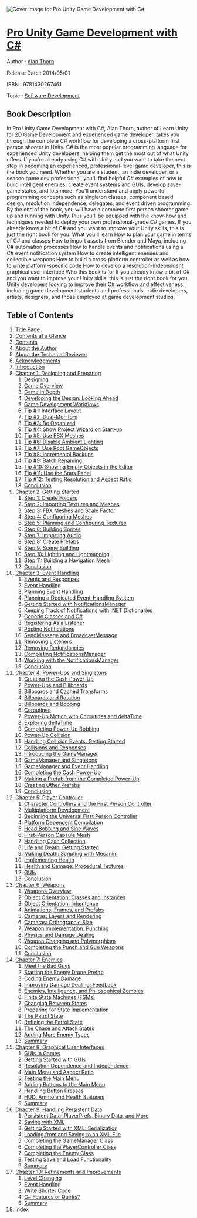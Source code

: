 ![Cover image for Pro Unity Game Development with C#](https://imgdetail.ebookreading.net/cover/cover/software_development/EB9781430267461.jpg)

[Pro Unity Game Development with C#](https://ebookreading.net/view/book/Pro+Unity+Game+Development+with+C%23-EB9781430267461_1.html "Pro Unity Game Development with C#")
====================================================================================================================

Author : [Alan Thorn](https://ebookreading.net/search/author/Alan+Thorn)

Release Date : 2014/05/01

ISBN : 9781430267461

Topic : [Software Development](https://ebookreading.net/search/category/software-development)

Book Description
-----------------

In Pro Unity Game Development with C#, Alan Thorn, author of Learn Unity for 2D Game Development and experienced game developer, takes you through the complete C# workflow for developing a cross-platform first person shooter in Unity. C# is the most popular programming language for experienced Unity developers, helping them get the most out of what Unity offers. If you're already using C# with Unity and you want to take the next step in becoming an experienced, professional-level game developer, this is the book you need.
Whether you are a student, an indie developer, or a season game dev professional, you'll find helpful C# examples of how to build intelligent enemies, create event systems and GUIs, develop save-game states, and lots more.
You'll understand and apply powerful programming concepts such as singleton classes, component based design, resolution independence, delegates, and event driven programming.
By the end of the book, you will have a complete first person shooter game up and running with Unity. Plus you'll be equipped with the know-how and techniques needed to deploy your own professional-grade C# games.
If you already know a bit of C# and you want to improve your Unity skills, this is just the right book for you.
What you'll learn
How to plan your game in terms of C# and classes
How to import assets from Blender and Maya, including C# automation processes
How to handle events and notifications using a C# event notification system
How to create intelligent enemies and collectible weapons
How to build a cross-platform controller as well as how to write platform-specific code
How to develop a resolution-independent graphical user interface
Who this book is for
If you already know a bit of C# and you want to improve your Unity skills, this is just the right book for you. Unity developers looking to improve their C# workflow and effectiveness, including game development students and professionals, indie developers, artists, designers, and those employed at game development studios.
              
Table of Contents
-----------------

1. [Title Page](https://ebookreading.net/view/book/Pro+Unity+Game+Development+with+C%23-EB9781430267461_2.html)
1. [Contents at a Glance](https://ebookreading.net/view/book/Pro+Unity+Game+Development+with+C%23-EB9781430267461_4.html)
1. [Contents](https://ebookreading.net/view/book/Pro+Unity+Game+Development+with+C%23-EB9781430267461_5.html)
1. [About the Author](https://ebookreading.net/view/book/Pro+Unity+Game+Development+with+C%23-EB9781430267461_6.html)
1. [About the Technical Reviewer](https://ebookreading.net/view/book/Pro+Unity+Game+Development+with+C%23-EB9781430267461_7.html)
1. [Acknowledgments](https://ebookreading.net/view/book/Pro+Unity+Game+Development+with+C%23-EB9781430267461_8.html)
1. [Introduction](https://ebookreading.net/view/book/Pro+Unity+Game+Development+with+C%23-EB9781430267461_9.html)
1. [Chapter 1: Designing and Preparing](https://ebookreading.net/view/book/Pro+Unity+Game+Development+with+C%23-EB9781430267461_10.html)
    1. [Designing](https://ebookreading.net/view/book/Pro+Unity+Game+Development+with+C%23-EB9781430267461_10.html#Sec1)
    1. [Game Overview](https://ebookreading.net/view/book/Pro+Unity+Game+Development+with+C%23-EB9781430267461_10.html#Sec2)
    1. [Game in Depth](https://ebookreading.net/view/book/Pro+Unity+Game+Development+with+C%23-EB9781430267461_10.html#Sec3)
    1. [Developing the Design: Looking Ahead](https://ebookreading.net/view/book/Pro+Unity+Game+Development+with+C%23-EB9781430267461_10.html#Sec4)
    1. [Game Development Workflows](https://ebookreading.net/view/book/Pro+Unity+Game+Development+with+C%23-EB9781430267461_10.html#Sec5)
    1. [Tip #1: Interface Layout](https://ebookreading.net/view/book/Pro+Unity+Game+Development+with+C%23-EB9781430267461_10.html#Sec6)
    1. [Tip #2: Dual-Monitors](https://ebookreading.net/view/book/Pro+Unity+Game+Development+with+C%23-EB9781430267461_10.html#Sec7)
    1. [Tip #3: Be Organized](https://ebookreading.net/view/book/Pro+Unity+Game+Development+with+C%23-EB9781430267461_10.html#Sec8)
    1. [Tip #4: Show Project Wizard on Start-up](https://ebookreading.net/view/book/Pro+Unity+Game+Development+with+C%23-EB9781430267461_10.html#Sec9)
    1. [Tip #5: Use FBX Meshes](https://ebookreading.net/view/book/Pro+Unity+Game+Development+with+C%23-EB9781430267461_10.html#Sec10)
    1. [Tip #6: Disable Ambient Lighting](https://ebookreading.net/view/book/Pro+Unity+Game+Development+with+C%23-EB9781430267461_10.html#Sec11)
    1. [Tip #7: Use Root GameObjects](https://ebookreading.net/view/book/Pro+Unity+Game+Development+with+C%23-EB9781430267461_10.html#Sec12)
    1. [Tip #8: Incremental Backups](https://ebookreading.net/view/book/Pro+Unity+Game+Development+with+C%23-EB9781430267461_10.html#Sec13)
    1. [Tip #9: Batch Renaming](https://ebookreading.net/view/book/Pro+Unity+Game+Development+with+C%23-EB9781430267461_10.html#Sec14)
    1. [Tip #10: Showing Empty Objects in the Editor](https://ebookreading.net/view/book/Pro+Unity+Game+Development+with+C%23-EB9781430267461_10.html#Sec15)
    1. [Tip #11: Use the Stats Panel](https://ebookreading.net/view/book/Pro+Unity+Game+Development+with+C%23-EB9781430267461_10.html#Sec16)
    1. [Tip #12: Testing Resolution and Aspect Ratio](https://ebookreading.net/view/book/Pro+Unity+Game+Development+with+C%23-EB9781430267461_10.html#Sec17)
    1. [Conclusion](https://ebookreading.net/view/book/Pro+Unity+Game+Development+with+C%23-EB9781430267461_10.html#Sec18)
1. [Chapter 2: Getting Started](https://ebookreading.net/view/book/Pro+Unity+Game+Development+with+C%23-EB9781430267461_11.html)
    1. [Step 1: Create Folders](https://ebookreading.net/view/book/Pro+Unity+Game+Development+with+C%23-EB9781430267461_11.html#Sec1)
    1. [Step 2: Importing Textures and Meshes](https://ebookreading.net/view/book/Pro+Unity+Game+Development+with+C%23-EB9781430267461_11.html#Sec2)
    1. [Step 3: FBX Meshes and Scale Factor](https://ebookreading.net/view/book/Pro+Unity+Game+Development+with+C%23-EB9781430267461_11.html#Sec3)
    1. [Step 4: Configuring Meshes](https://ebookreading.net/view/book/Pro+Unity+Game+Development+with+C%23-EB9781430267461_11.html#Sec4)
    1. [Step 5: Planning and Configuring Textures](https://ebookreading.net/view/book/Pro+Unity+Game+Development+with+C%23-EB9781430267461_11.html#Sec5)
    1. [Step 6: Building Sprites](https://ebookreading.net/view/book/Pro+Unity+Game+Development+with+C%23-EB9781430267461_11.html#Sec6)
    1. [Step 7: Importing Audio](https://ebookreading.net/view/book/Pro+Unity+Game+Development+with+C%23-EB9781430267461_11.html#Sec7)
    1. [Step 8: Create Prefabs](https://ebookreading.net/view/book/Pro+Unity+Game+Development+with+C%23-EB9781430267461_11.html#Sec8)
    1. [Step 9: Scene Building](https://ebookreading.net/view/book/Pro+Unity+Game+Development+with+C%23-EB9781430267461_11.html#Sec9)
    1. [Step 10: Lighting and Lightmapping](https://ebookreading.net/view/book/Pro+Unity+Game+Development+with+C%23-EB9781430267461_11.html#Sec10)
    1. [Step 11: Building a Navigation Mesh](https://ebookreading.net/view/book/Pro+Unity+Game+Development+with+C%23-EB9781430267461_11.html#Sec11)
    1. [Conclusion](https://ebookreading.net/view/book/Pro+Unity+Game+Development+with+C%23-EB9781430267461_11.html#Sec12)
1. [Chapter 3: Event Handling](https://ebookreading.net/view/book/Pro+Unity+Game+Development+with+C%23-EB9781430267461_12.html)
    1. [Events and Responses](https://ebookreading.net/view/book/Pro+Unity+Game+Development+with+C%23-EB9781430267461_12.html#Sec1)
    1. [Event Handling](https://ebookreading.net/view/book/Pro+Unity+Game+Development+with+C%23-EB9781430267461_12.html#Sec2)
    1. [Planning Event Handling](https://ebookreading.net/view/book/Pro+Unity+Game+Development+with+C%23-EB9781430267461_12.html#Sec3)
    1. [Planning a Dedicated Event-Handling System](https://ebookreading.net/view/book/Pro+Unity+Game+Development+with+C%23-EB9781430267461_12.html#Sec4)
    1. [Getting Started with NotificationsManager](https://ebookreading.net/view/book/Pro+Unity+Game+Development+with+C%23-EB9781430267461_12.html#Sec5)
    1. [Keeping Track of Notifications with .NET Dictionaries](https://ebookreading.net/view/book/Pro+Unity+Game+Development+with+C%23-EB9781430267461_12.html#Sec6)
    1. [Generic Classes and C#](https://ebookreading.net/view/book/Pro+Unity+Game+Development+with+C%23-EB9781430267461_12.html#Sec7)
    1. [Registering As a Listener](https://ebookreading.net/view/book/Pro+Unity+Game+Development+with+C%23-EB9781430267461_12.html#Sec8)
    1. [Posting Notifications](https://ebookreading.net/view/book/Pro+Unity+Game+Development+with+C%23-EB9781430267461_12.html#Sec9)
    1. [SendMessage and BroadcastMessage](https://ebookreading.net/view/book/Pro+Unity+Game+Development+with+C%23-EB9781430267461_12.html#Sec10)
    1. [Removing Listeners](https://ebookreading.net/view/book/Pro+Unity+Game+Development+with+C%23-EB9781430267461_12.html#Sec11)
    1. [Removing Redundancies](https://ebookreading.net/view/book/Pro+Unity+Game+Development+with+C%23-EB9781430267461_12.html#Sec12)
    1. [Completing NotificationsManager](https://ebookreading.net/view/book/Pro+Unity+Game+Development+with+C%23-EB9781430267461_12.html#Sec13)
    1. [Working with the NotificationsManager](https://ebookreading.net/view/book/Pro+Unity+Game+Development+with+C%23-EB9781430267461_12.html#Sec14)
    1. [Conclusion](https://ebookreading.net/view/book/Pro+Unity+Game+Development+with+C%23-EB9781430267461_12.html#Sec15)
1. [Chapter 4: Power-Ups and Singletons](https://ebookreading.net/view/book/Pro+Unity+Game+Development+with+C%23-EB9781430267461_13.html)
    1. [Creating the Cash Power-Up](https://ebookreading.net/view/book/Pro+Unity+Game+Development+with+C%23-EB9781430267461_13.html#Sec1)
    1. [Power-Ups and Billboards](https://ebookreading.net/view/book/Pro+Unity+Game+Development+with+C%23-EB9781430267461_13.html#Sec2)
    1. [Billboards and Cached Transforms](https://ebookreading.net/view/book/Pro+Unity+Game+Development+with+C%23-EB9781430267461_13.html#Sec3)
    1. [Billboards and Rotation](https://ebookreading.net/view/book/Pro+Unity+Game+Development+with+C%23-EB9781430267461_13.html#Sec4)
    1. [Billboards and Bobbing](https://ebookreading.net/view/book/Pro+Unity+Game+Development+with+C%23-EB9781430267461_13.html#Sec5)
    1. [Coroutines](https://ebookreading.net/view/book/Pro+Unity+Game+Development+with+C%23-EB9781430267461_13.html#Sec6)
    1. [Power-Up Motion with Coroutines and deltaTime](https://ebookreading.net/view/book/Pro+Unity+Game+Development+with+C%23-EB9781430267461_13.html#Sec7)
    1. [Exploring deltaTime](https://ebookreading.net/view/book/Pro+Unity+Game+Development+with+C%23-EB9781430267461_13.html#Sec8)
    1. [Completing Power-Up Bobbing](https://ebookreading.net/view/book/Pro+Unity+Game+Development+with+C%23-EB9781430267461_13.html#Sec9)
    1. [Power-Up Collision](https://ebookreading.net/view/book/Pro+Unity+Game+Development+with+C%23-EB9781430267461_13.html#Sec10)
    1. [Handling Collision Events: Getting Started](https://ebookreading.net/view/book/Pro+Unity+Game+Development+with+C%23-EB9781430267461_13.html#Sec11)
    1. [Collisions and Responses](https://ebookreading.net/view/book/Pro+Unity+Game+Development+with+C%23-EB9781430267461_13.html#Sec12)
    1. [Introducing the GameManager](https://ebookreading.net/view/book/Pro+Unity+Game+Development+with+C%23-EB9781430267461_13.html#Sec13)
    1. [GameManager and Singletons](https://ebookreading.net/view/book/Pro+Unity+Game+Development+with+C%23-EB9781430267461_13.html#Sec14)
    1. [GameManager and Event Handling](https://ebookreading.net/view/book/Pro+Unity+Game+Development+with+C%23-EB9781430267461_13.html#Sec15)
    1. [Completing the Cash Power-Up](https://ebookreading.net/view/book/Pro+Unity+Game+Development+with+C%23-EB9781430267461_13.html#Sec16)
    1. [Making a Prefab from the Completed Power-Up](https://ebookreading.net/view/book/Pro+Unity+Game+Development+with+C%23-EB9781430267461_13.html#Sec17)
    1. [Creating Other Prefabs](https://ebookreading.net/view/book/Pro+Unity+Game+Development+with+C%23-EB9781430267461_13.html#Sec18)
    1. [Conclusion](https://ebookreading.net/view/book/Pro+Unity+Game+Development+with+C%23-EB9781430267461_13.html#Sec19)
1. [Chapter 5: Player Controller](https://ebookreading.net/view/book/Pro+Unity+Game+Development+with+C%23-EB9781430267461_14.html)
    1. [Character Controllers and the First Person Controller](https://ebookreading.net/view/book/Pro+Unity+Game+Development+with+C%23-EB9781430267461_14.html#Sec1)
    1. [Multiplatform Development](https://ebookreading.net/view/book/Pro+Unity+Game+Development+with+C%23-EB9781430267461_14.html#Sec2)
    1. [Beginning the Universal First Person Controller](https://ebookreading.net/view/book/Pro+Unity+Game+Development+with+C%23-EB9781430267461_14.html#Sec3)
    1. [Platform Dependent Compilation](https://ebookreading.net/view/book/Pro+Unity+Game+Development+with+C%23-EB9781430267461_14.html#Sec4)
    1. [Head Bobbing and Sine Waves](https://ebookreading.net/view/book/Pro+Unity+Game+Development+with+C%23-EB9781430267461_14.html#Sec5)
    1. [First-Person Capsule Mesh](https://ebookreading.net/view/book/Pro+Unity+Game+Development+with+C%23-EB9781430267461_14.html#Sec6)
    1. [Handling Cash Collection](https://ebookreading.net/view/book/Pro+Unity+Game+Development+with+C%23-EB9781430267461_14.html#Sec7)
    1. [Life and Death: Getting Started](https://ebookreading.net/view/book/Pro+Unity+Game+Development+with+C%23-EB9781430267461_14.html#Sec8)
    1. [Making Death: Scripting with Mecanim](https://ebookreading.net/view/book/Pro+Unity+Game+Development+with+C%23-EB9781430267461_14.html#Sec9)
    1. [Implementing Health](https://ebookreading.net/view/book/Pro+Unity+Game+Development+with+C%23-EB9781430267461_14.html#Sec10)
    1. [Health and Damage: Procedural Textures](https://ebookreading.net/view/book/Pro+Unity+Game+Development+with+C%23-EB9781430267461_14.html#Sec11)
    1. [GUIs](https://ebookreading.net/view/book/Pro+Unity+Game+Development+with+C%23-EB9781430267461_14.html#Sec12)
    1. [Conclusion](https://ebookreading.net/view/book/Pro+Unity+Game+Development+with+C%23-EB9781430267461_14.html#Sec13)
1. [Chapter 6: Weapons](https://ebookreading.net/view/book/Pro+Unity+Game+Development+with+C%23-EB9781430267461_15.html)
    1. [Weapons Overview](https://ebookreading.net/view/book/Pro+Unity+Game+Development+with+C%23-EB9781430267461_15.html#Sec1)
    1. [Object Orientation: Classes and Instances](https://ebookreading.net/view/book/Pro+Unity+Game+Development+with+C%23-EB9781430267461_15.html#Sec2)
    1. [Object Orientation: Inheritance](https://ebookreading.net/view/book/Pro+Unity+Game+Development+with+C%23-EB9781430267461_15.html#Sec3)
    1. [Animations, Frames, and Prefabs](https://ebookreading.net/view/book/Pro+Unity+Game+Development+with+C%23-EB9781430267461_15.html#Sec4)
    1. [Cameras: Layers and Rendering](https://ebookreading.net/view/book/Pro+Unity+Game+Development+with+C%23-EB9781430267461_15.html#Sec5)
    1. [Cameras: Orthographic Size](https://ebookreading.net/view/book/Pro+Unity+Game+Development+with+C%23-EB9781430267461_15.html#Sec6)
    1. [Weapon Implementation: Punching](https://ebookreading.net/view/book/Pro+Unity+Game+Development+with+C%23-EB9781430267461_15.html#Sec7)
    1. [Physics and Damage Dealing](https://ebookreading.net/view/book/Pro+Unity+Game+Development+with+C%23-EB9781430267461_15.html#Sec8)
    1. [Weapon Changing and Polymorphism](https://ebookreading.net/view/book/Pro+Unity+Game+Development+with+C%23-EB9781430267461_15.html#Sec9)
    1. [Completing the Punch and Gun Weapons](https://ebookreading.net/view/book/Pro+Unity+Game+Development+with+C%23-EB9781430267461_15.html#Sec10)
    1. [Conclusion](https://ebookreading.net/view/book/Pro+Unity+Game+Development+with+C%23-EB9781430267461_15.html#Sec11)
1. [Chapter 7: Enemies](https://ebookreading.net/view/book/Pro+Unity+Game+Development+with+C%23-EB9781430267461_16.html)
    1. [Meet the Bad Guys](https://ebookreading.net/view/book/Pro+Unity+Game+Development+with+C%23-EB9781430267461_16.html#Sec1)
    1. [Starting the Enemy Drone Prefab](https://ebookreading.net/view/book/Pro+Unity+Game+Development+with+C%23-EB9781430267461_16.html#Sec2)
    1. [Coding Enemy Damage](https://ebookreading.net/view/book/Pro+Unity+Game+Development+with+C%23-EB9781430267461_16.html#Sec3)
    1. [Improving Damage Dealing: Feedback](https://ebookreading.net/view/book/Pro+Unity+Game+Development+with+C%23-EB9781430267461_16.html#Sec4)
    1. [Enemies, Intelligence, and Philosophical Zombies](https://ebookreading.net/view/book/Pro+Unity+Game+Development+with+C%23-EB9781430267461_16.html#Sec5)
    1. [Finite State Machines (FSMs)](https://ebookreading.net/view/book/Pro+Unity+Game+Development+with+C%23-EB9781430267461_16.html#Sec6)
    1. [Changing Between States](https://ebookreading.net/view/book/Pro+Unity+Game+Development+with+C%23-EB9781430267461_16.html#Sec7)
    1. [Preparing for State Implementation](https://ebookreading.net/view/book/Pro+Unity+Game+Development+with+C%23-EB9781430267461_16.html#Sec8)
    1. [The Patrol State](https://ebookreading.net/view/book/Pro+Unity+Game+Development+with+C%23-EB9781430267461_16.html#Sec9)
    1. [Refining the Patrol State](https://ebookreading.net/view/book/Pro+Unity+Game+Development+with+C%23-EB9781430267461_16.html#Sec10)
    1. [The Chase and Attack States](https://ebookreading.net/view/book/Pro+Unity+Game+Development+with+C%23-EB9781430267461_16.html#Sec11)
    1. [Adding More Enemy Types](https://ebookreading.net/view/book/Pro+Unity+Game+Development+with+C%23-EB9781430267461_16.html#Sec12)
    1. [Summary](https://ebookreading.net/view/book/Pro+Unity+Game+Development+with+C%23-EB9781430267461_16.html#Sec13)
1. [Chapter 8: Graphical User Interfaces](https://ebookreading.net/view/book/Pro+Unity+Game+Development+with+C%23-EB9781430267461_17.html)
    1. [GUIs in Games](https://ebookreading.net/view/book/Pro+Unity+Game+Development+with+C%23-EB9781430267461_17.html#Sec1)
    1. [Getting Started with GUIs](https://ebookreading.net/view/book/Pro+Unity+Game+Development+with+C%23-EB9781430267461_17.html#Sec2)
    1. [Resolution Dependence and Independence](https://ebookreading.net/view/book/Pro+Unity+Game+Development+with+C%23-EB9781430267461_17.html#Sec3)
    1. [Main Menu and Aspect Ratio](https://ebookreading.net/view/book/Pro+Unity+Game+Development+with+C%23-EB9781430267461_17.html#Sec4)
    1. [Testing the Main Menu](https://ebookreading.net/view/book/Pro+Unity+Game+Development+with+C%23-EB9781430267461_17.html#Sec5)
    1. [Adding Buttons to the Main Menu](https://ebookreading.net/view/book/Pro+Unity+Game+Development+with+C%23-EB9781430267461_17.html#Sec6)
    1. [Handling Button Presses](https://ebookreading.net/view/book/Pro+Unity+Game+Development+with+C%23-EB9781430267461_17.html#Sec7)
    1. [HUD: Ammo and Health Statuses](https://ebookreading.net/view/book/Pro+Unity+Game+Development+with+C%23-EB9781430267461_17.html#Sec8)
    1. [Summary](https://ebookreading.net/view/book/Pro+Unity+Game+Development+with+C%23-EB9781430267461_17.html#Sec9)
1. [Chapter 9: Handling Persistent Data](https://ebookreading.net/view/book/Pro+Unity+Game+Development+with+C%23-EB9781430267461_18.html)
    1. [Persistent Data: PlayerPrefs, Binary Data, and More](https://ebookreading.net/view/book/Pro+Unity+Game+Development+with+C%23-EB9781430267461_18.html#Sec1)
    1. [Saving with XML](https://ebookreading.net/view/book/Pro+Unity+Game+Development+with+C%23-EB9781430267461_18.html#Sec4)
    1. [Getting Started with XML: Serialization](https://ebookreading.net/view/book/Pro+Unity+Game+Development+with+C%23-EB9781430267461_18.html#Sec5)
    1. [Loading from and Saving to an XML File](https://ebookreading.net/view/book/Pro+Unity+Game+Development+with+C%23-EB9781430267461_18.html#Sec6)
    1. [Completing the GameManager Class](https://ebookreading.net/view/book/Pro+Unity+Game+Development+with+C%23-EB9781430267461_18.html#Sec7)
    1. [Completing the PlayerController Class](https://ebookreading.net/view/book/Pro+Unity+Game+Development+with+C%23-EB9781430267461_18.html#Sec8)
    1. [Completing the Enemy Class](https://ebookreading.net/view/book/Pro+Unity+Game+Development+with+C%23-EB9781430267461_18.html#Sec9)
    1. [Testing Save and Load Functionality](https://ebookreading.net/view/book/Pro+Unity+Game+Development+with+C%23-EB9781430267461_18.html#Sec10)
    1. [Summary](https://ebookreading.net/view/book/Pro+Unity+Game+Development+with+C%23-EB9781430267461_18.html#Sec11)
1. [Chapter 10: Refinements and Improvements](https://ebookreading.net/view/book/Pro+Unity+Game+Development+with+C%23-EB9781430267461_19.html)
    1. [Level Changing](https://ebookreading.net/view/book/Pro+Unity+Game+Development+with+C%23-EB9781430267461_19.html#Sec1)
    1. [Event Handling](https://ebookreading.net/view/book/Pro+Unity+Game+Development+with+C%23-EB9781430267461_19.html#Sec2)
    1. [Write Shorter Code](https://ebookreading.net/view/book/Pro+Unity+Game+Development+with+C%23-EB9781430267461_19.html#Sec5)
    1. [C# Features or Quirks?](https://ebookreading.net/view/book/Pro+Unity+Game+Development+with+C%23-EB9781430267461_19.html#Sec9)
    1. [Summary](https://ebookreading.net/view/book/Pro+Unity+Game+Development+with+C%23-EB9781430267461_19.html#Sec14)
1. [Index](https://ebookreading.net/view/book/Pro+Unity+Game+Development+with+C%23-EB9781430267461_20.html)
